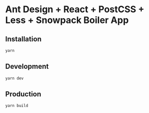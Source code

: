 # Ant Design + React + PostCSS + Less + Snowpack Boiler App

## Installation
```bash
yarn
```

## Development
```bash
yarn dev
```

## Production
```bash
yarn build
```
